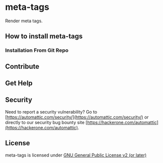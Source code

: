 # meta-tags

Render meta tags.

## How to install meta-tags

### Installation From Git Repo

## Contribute

## Get Help

## Security

Need to report a security vulnerability? Go to [https://automattic.com/security/](https://automattic.com/security/) or directly to our security bug bounty site [https://hackerone.com/automattic](https://hackerone.com/automattic).

## License

meta-tags is licensed under [GNU General Public License v2 (or later)](./LICENSE.txt)

